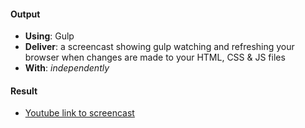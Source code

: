 #### Output
- **Using**: Gulp
- **Deliver**: a screencast showing gulp watching and refreshing your browser when changes are made to your HTML, CSS & JS files
- **With**: *independently*

#### Result
- [Youtube link to screencast](https://youtu.be/kb6hBtPeIOI)
